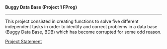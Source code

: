 __Buggy Data Base (Project 1 FProg)__
___
This project consisted in creating functions to solve five different independent tasks in order to identify and correct problems in a data base (Buggy Data Base, BDB) which has become corrupted for some odd reason.

[Project Statement](docs/FP2122P1.pdf)
